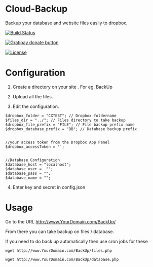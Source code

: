 # Cloud-Backup
Backup your database and website files easily to dropbox.

[![Build Status](http://img.shields.io/badge/Version-1.0-green.svg)]( http://img.shields.io/badge/Version-1.0-green.svg )


 <a href="http://devzstudio.com/donate.php" title="Donate to this project using Gratipay"><img src="https://img.shields.io/badge/Donate-$-yellow.svg" alt="Gratipay donate button" /></a>

[![License](http://img.shields.io/badge/License-MIT-lightgrey.svg)](http://img.shields.io/badge/License-MIT-lightgrey.svg)


# Configuration


1) Create a directory on your site . For eg. BackUp

2) Upload all the files.

3) Edit the configuration.


```
$dropbox_folder = "CXTEST"; // Dropbox foldername
$files_dir = "../"; // Files directory to take backup
$dropbox_file_prefix = "FILE"; // File backup prefix name
$dropbox_database_prefix = "DB"; // Database backup prefix


//your access token from the Dropbox App Panel
$dropbox_accessToken = '';


//Database Configuration
$database_host = "localhost";
$database_user =  "";
$database_pass = "";
$database_name = "";
```

4) Enter key and secret in config.json

# Usage

Go to the URL http://www.YourDomain.com/BackUp/

From there you can take backup on files / database.

If you need to do back up automatically then use cron jobs for these

```
wget http://www.YourDomain.com/BackUp/files.php
```

```
wget http://www.YourDomain.com/BackUp/database.php
```


